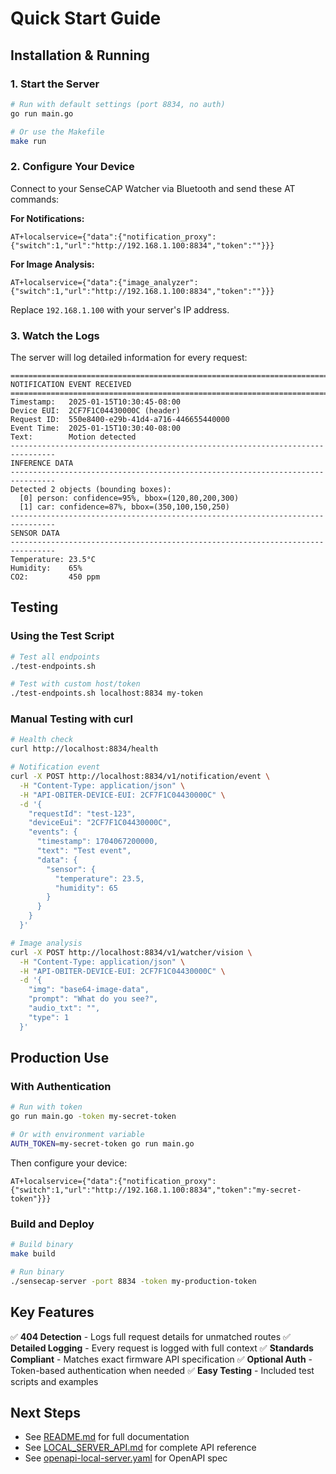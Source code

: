 # Quick Start Guide

## Installation & Running

### 1. Start the Server

```bash
# Run with default settings (port 8834, no auth)
go run main.go

# Or use the Makefile
make run
```

### 2. Configure Your Device

Connect to your SenseCAP Watcher via Bluetooth and send these AT commands:

**For Notifications:**
```
AT+localservice={"data":{"notification_proxy":{"switch":1,"url":"http://192.168.1.100:8834","token":""}}}
```

**For Image Analysis:**
```
AT+localservice={"data":{"image_analyzer":{"switch":1,"url":"http://192.168.1.100:8834","token":""}}}
```

Replace `192.168.1.100` with your server's IP address.

### 3. Watch the Logs

The server will log detailed information for every request:

```
================================================================================
NOTIFICATION EVENT RECEIVED
================================================================================
Timestamp:   2025-01-15T10:30:45-08:00
Device EUI:  2CF7F1C04430000C (header)
Request ID:  550e8400-e29b-41d4-a716-446655440000
Event Time:  2025-01-15T10:30:40-08:00
Text:        Motion detected
--------------------------------------------------------------------------------
INFERENCE DATA
--------------------------------------------------------------------------------
Detected 2 objects (bounding boxes):
  [0] person: confidence=95%, bbox=(120,80,200,300)
  [1] car: confidence=87%, bbox=(350,100,150,250)
--------------------------------------------------------------------------------
SENSOR DATA
--------------------------------------------------------------------------------
Temperature: 23.5°C
Humidity:    65%
CO2:         450 ppm
```

## Testing

### Using the Test Script

```bash
# Test all endpoints
./test-endpoints.sh

# Test with custom host/token
./test-endpoints.sh localhost:8834 my-token
```

### Manual Testing with curl

```bash
# Health check
curl http://localhost:8834/health

# Notification event
curl -X POST http://localhost:8834/v1/notification/event \
  -H "Content-Type: application/json" \
  -H "API-OBITER-DEVICE-EUI: 2CF7F1C04430000C" \
  -d '{
    "requestId": "test-123",
    "deviceEui": "2CF7F1C04430000C",
    "events": {
      "timestamp": 1704067200000,
      "text": "Test event",
      "data": {
        "sensor": {
          "temperature": 23.5,
          "humidity": 65
        }
      }
    }
  }'

# Image analysis
curl -X POST http://localhost:8834/v1/watcher/vision \
  -H "Content-Type: application/json" \
  -H "API-OBITER-DEVICE-EUI: 2CF7F1C04430000C" \
  -d '{
    "img": "base64-image-data",
    "prompt": "What do you see?",
    "audio_txt": "",
    "type": 1
  }'
```

## Production Use

### With Authentication

```bash
# Run with token
go run main.go -token my-secret-token

# Or with environment variable
AUTH_TOKEN=my-secret-token go run main.go
```

Then configure your device:
```
AT+localservice={"data":{"notification_proxy":{"switch":1,"url":"http://192.168.1.100:8834","token":"my-secret-token"}}}
```

### Build and Deploy

```bash
# Build binary
make build

# Run binary
./sensecap-server -port 8834 -token my-production-token
```

## Key Features

✅ **404 Detection** - Logs full request details for unmatched routes
✅ **Detailed Logging** - Every request is logged with full context
✅ **Standards Compliant** - Matches exact firmware API specification
✅ **Optional Auth** - Token-based authentication when needed
✅ **Easy Testing** - Included test scripts and examples

## Next Steps

- See [README.md](./README.md) for full documentation
- See [LOCAL_SERVER_API.md](./LOCAL_SERVER_API.md) for complete API reference
- See [openapi-local-server.yaml](./openapi-local-server.yaml) for OpenAPI spec
